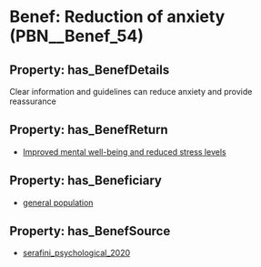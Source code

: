 # Benef: __Reduction of anxiety__ (PBN__Benef_54)

## Property: has_BenefDetails

Clear information and guidelines can reduce anxiety and provide reassurance

## Property: has_BenefReturn

* [Improved mental well-being and reduced stress levels](../BenefReturn/PBN__BenefReturn_54)

## Property: has_Beneficiary

* [general population](../Stakeholder/PBN__Stakeholder_9)

## Property: has_BenefSource

* [serafini_psychological_2020](../Article/PBN__Article_12)

